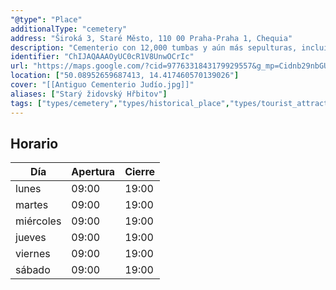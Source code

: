 ```yaml
---
"@type": "Place"
additionalType: "cemetery"
address: "Široká 3, Staré Město, 110 00 Praha-Praha 1, Chequia"
description: "Cementerio con 12,000 tumbas y aún más sepulturas, incluido el académico y profesor Judah Loew ben Bezalel."
identifier: "ChIJAQAAAOyUC0cR1V8UnwOCrIc"
url: "https://maps.google.com/?cid=9776331843179929557&g_mp=Cidnb29nbGUubWFwcy5wbGFjZXMudjEuUGxhY2VzLlNlYXJjaFRleHQQABgEIAA"
location: ["50.08952659687413, 14.417460570139026"]
cover: "[[Antiguo Cementerio Judío.jpg]]"
aliases: ["Starý židovský Hřbitov"]
tags: ["types/cemetery","types/historical_place","types/tourist_attraction","types/point_of_interest","types/establishment","temple"]
---
```

## Horario

| Día  | Apertura  | Cierre  |
|---|---|---|
| lunes | 09:00 | 19:00 |
| martes | 09:00 | 19:00 |
| miércoles | 09:00 | 19:00 |
| jueves | 09:00 | 19:00 |
| viernes | 09:00 | 19:00 |
| sábado | 09:00 | 19:00 |